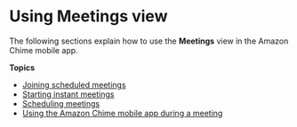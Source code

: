 # Using Meetings view<a name="use-meetings-view"></a>

The following sections explain how to use the **Meetings** view in the Amazon Chime mobile app\. 

**Topics**
+ [Joining scheduled meetings](chime-join-scheduled-meeting.md)
+ [Starting instant meetings](mobile-instant-mtgs.md)
+ [Scheduling meetings](mobile-scheduling.md)
+ [Using the Amazon Chime mobile app during a meeting](mobile-in-meeting.md)